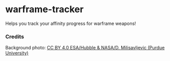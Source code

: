 # warframe-tracker
Helps you track your affinity progress for warframe weapons!

### Credits
Background photo:
[CC BY 4.0 ESA/Hubble & NASA/D. Milisavljevic (Purdue University)](https://esahubble.org/images/potw1805a/)